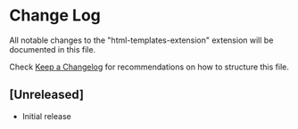 # Change Log

All notable changes to the "html-templates-extension" extension will be documented in this file.

Check [Keep a Changelog](http://keepachangelog.com/) for recommendations on how to structure this file.

## [Unreleased]

- Initial release